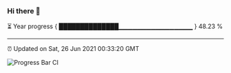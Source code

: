 ### Hi there 👋

⏳ Year progress { ██████████████▁▁▁▁▁▁▁▁▁▁▁▁▁▁▁▁ } 48.23 %

---

⏰ Updated on Sat, 26 Jun 2021 00:33:20 GMT

![Progress Bar CI](https://github.com/liununu/liununu/workflows/Progress%20Bar%20CI/badge.svg)
